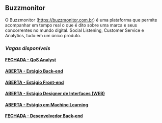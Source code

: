 ## Buzzmonitor
O Buzzmonitor (https://buzzmonitor.com.br) é uma plataforma que permite acompanhar em tempo real o que é dito sobre uma marca e seus concorrentes no mundo digital. Social Listening, Customer Service e Analytics, tudo em um único produto. 

### _Vagas disponíveis_

#### [FECHADA - QoS Analyst](https://github.com/elifebr/buzz-hire/blob/master/qos-anayst.md)
#### [ABERTA - Estágio Back-end](https://github.com/elifebr/buzz-hire/blob/master/java_backend_intern.md)
#### [ABERTA - Estágio Front-end](https://github.com/elifebr/buzz-hire/blob/master/front_end_intern.md)
#### [ABERTA - Estágio Designer de Interfaces (WEB)](https://github.com/elifebr/buzz-hire/blob/master/estagio-designer-interfaces-web.md)
#### [ABERTA - Estágio em Machine Learning](https://github.com/elifebr/buzz-hire/blob/master/machine_learning_intern.md)



#### [FECHADA - Desenvolvedor Back-end](https://github.com/elifebr/buzz-hire/blob/master/java_full_backend_developer.md)

